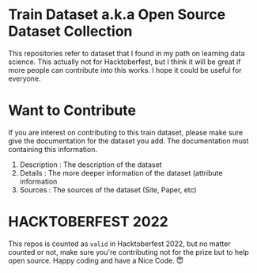 # Train Dataset a.k.a Open Source Dataset Collection

This repositories refer to dataset that I found in my path on learning data science. This actually not for Hacktoberfest, but I think it will be great if more people can contribute into this works. I hope it could be useful for everyone. 

# Want to Contribute

If you are interest on contributing to this train dataset, please make sure give the documentation for the dataset you add. The documentation must containing this information.

1. Description : The description of the dataset 
2. Details : The more deeper information of the dataset (attribute information
3. Sources : The sources of the dataset (Site, Paper, etc)

# HACKTOBERFEST 2022

This repos is counted as `valid` in Hacktoberfest 2022, but no matter counted or not, make sure you're contributing not for the prize but to help open source. Happy coding and have a Nice Code. 😇
